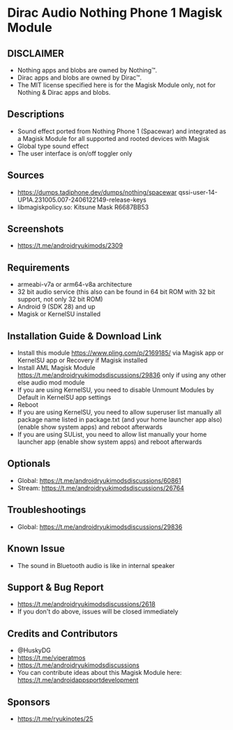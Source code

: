 # Dirac Audio Nothing Phone 1 Magisk Module

## DISCLAIMER
- Nothing apps and blobs are owned by Nothing™.
- Dirac apps and blobs are owned by Dirac™.
- The MIT license specified here is for the Magisk Module only, not for Nothing & Dirac apps and blobs.

## Descriptions
- Sound effect ported from Nothing Phone 1 (Spacewar) and integrated as a Magisk Module for all supported and rooted devices with Magisk
- Global type sound effect
- The user interface is on/off toggler only

## Sources
- https://dumps.tadiphone.dev/dumps/nothing/spacewar qssi-user-14-UP1A.231005.007-2406122149-release-keys
- libmagiskpolicy.so: Kitsune Mask R6687BB53

## Screenshots
- https://t.me/androidryukimods/2309

## Requirements
- armeabi-v7a or arm64-v8a architecture
- 32 bit audio service (this also can be found in 64 bit ROM with 32 bit support, not only 32 bit ROM)
- Android 9 (SDK 28) and up
- Magisk or KernelSU installed

## Installation Guide & Download Link
- Install this module https://www.pling.com/p/2169185/ via Magisk app or KernelSU app or Recovery if Magisk installed
- Install AML Magisk Module https://t.me/androidryukimodsdiscussions/29836 only if using any other else audio mod module
- If you are using KernelSU, you need to disable Unmount Modules by Default in KernelSU app settings
- Reboot
- If you are using KernelSU, you need to allow superuser list manually all package name listed in package.txt (and your home launcher app also) (enable show system apps) and reboot afterwards
- If you are using SUList, you need to allow list manually your home launcher app (enable show system apps) and reboot afterwards

## Optionals
- Global: https://t.me/androidryukimodsdiscussions/60861
- Stream: https://t.me/androidryukimodsdiscussions/26764

## Troubleshootings
- Global: https://t.me/androidryukimodsdiscussions/29836

## Known Issue
- The sound in Bluetooth audio is like in internal speaker

## Support & Bug Report
- https://t.me/androidryukimodsdiscussions/2618
- If you don't do above, issues will be closed immediately

## Credits and Contributors
- @HuskyDG
- https://t.me/viperatmos
- https://t.me/androidryukimodsdiscussions
- You can contribute ideas about this Magisk Module here: https://t.me/androidappsportdevelopment

## Sponsors
- https://t.me/ryukinotes/25


